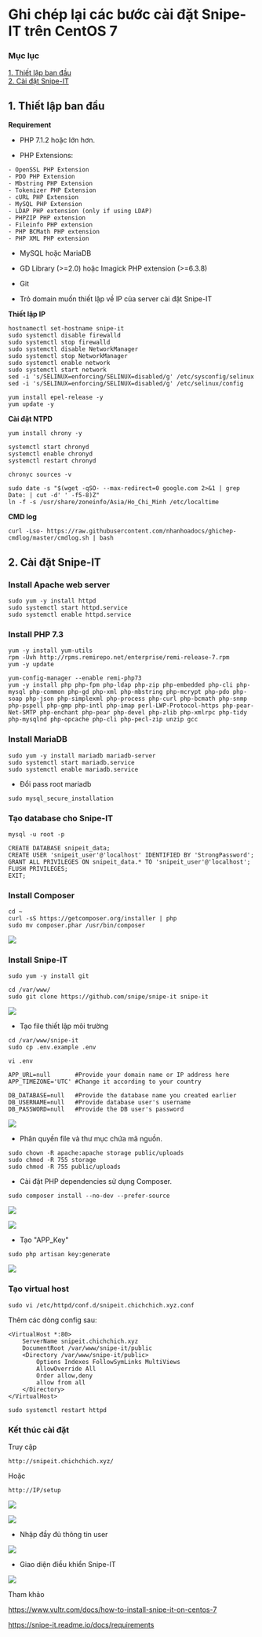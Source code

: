 # Ghi chép lại các bước cài đặt Snipe-IT trên CentOS 7

### Mục lục

[1. Thiết lập ban đầu](#thietlap)<br>
[2. Cài đặt Snipe-IT](#caidat)<br>

<a name="thietlap"></a>
## 1. Thiết lập ban đầu

**Requirement**

+ PHP 7.1.2 hoặc lớn hơn.

+ PHP Extensions:

```
- OpenSSL PHP Extension
- PDO PHP Extension
- Mbstring PHP Extension
- Tokenizer PHP Extension
- cURL PHP Extension
- MySQL PHP Extension
- LDAP PHP extension (only if using LDAP)
- PHPZIP PHP extension
- Fileinfo PHP extension
- PHP BCMath PHP extension
- PHP XML PHP extension
```

+ MySQL hoặc MariaDB

+ GD Library (>=2.0) hoặc Imagick PHP extension (>=6.3.8)

+ Git

+ Trỏ domain muốn thiết lập về IP của server cài đặt Snipe-IT

**Thiết lập IP**

```
hostnamectl set-hostname snipe-it
sudo systemctl disable firewalld
sudo systemctl stop firewalld
sudo systemctl disable NetworkManager
sudo systemctl stop NetworkManager
sudo systemctl enable network
sudo systemctl start network
sed -i 's/SELINUX=enforcing/SELINUX=disabled/g' /etc/sysconfig/selinux
sed -i 's/SELINUX=enforcing/SELINUX=disabled/g' /etc/selinux/config
```

```
yum install epel-release -y
yum update -y
```

**Cài đặt NTPD**


```
yum install chrony -y 

systemctl start chronyd 
systemctl enable chronyd
systemctl restart chronyd 

chronyc sources -v
```

```
sudo date -s "$(wget -qSO- --max-redirect=0 google.com 2>&1 | grep Date: | cut -d' ' -f5-8)Z"
ln -f -s /usr/share/zoneinfo/Asia/Ho_Chi_Minh /etc/localtime
```

**CMD log**

```
curl -Lso- https://raw.githubusercontent.com/nhanhoadocs/ghichep-cmdlog/master/cmdlog.sh | bash
```

<a name="caidat"></a>
## 2. Cài đặt Snipe-IT


###  Install Apache web server

```
sudo yum -y install httpd
sudo systemctl start httpd.service
sudo systemctl enable httpd.service
```

### Install PHP 7.3

```
yum -y install yum-utils
rpm -Uvh http://rpms.remirepo.net/enterprise/remi-release-7.rpm
yum -y update

yum-config-manager --enable remi-php73
yum -y install php php-fpm php-ldap php-zip php-embedded php-cli php-mysql php-common php-gd php-xml php-mbstring php-mcrypt php-pdo php-soap php-json php-simplexml php-process php-curl php-bcmath php-snmp php-pspell php-gmp php-intl php-imap perl-LWP-Protocol-https php-pear-Net-SMTP php-enchant php-pear php-devel php-zlib php-xmlrpc php-tidy php-mysqlnd php-opcache php-cli php-pecl-zip unzip gcc
```

### Install MariaDB

```
sudo yum -y install mariadb mariadb-server
sudo systemctl start mariadb.service
sudo systemctl enable mariadb.service
```

+ Đổi pass root mariadb


```
sudo mysql_secure_installation
```

###  Tạo database cho Snipe-IT


```
mysql -u root -p
```

```
CREATE DATABASE snipeit_data;
CREATE USER 'snipeit_user'@'localhost' IDENTIFIED BY 'StrongPassword';
GRANT ALL PRIVILEGES ON snipeit_data.* TO 'snipeit_user'@'localhost';
FLUSH PRIVILEGES;
EXIT;
```

### Install Composer

```
cd ~
curl -sS https://getcomposer.org/installer | php
sudo mv composer.phar /usr/bin/composer
```

![](../images/cai-dat-snipe-it-c7/Screenshot_111.png)

### Install Snipe-IT

```
sudo yum -y install git
```

```
cd /var/www/
sudo git clone https://github.com/snipe/snipe-it snipe-it
```

![](../images/cai-dat-snipe-it-c7/Screenshot_112.png)

+ Tạo file thiết lập môi trường

```
cd /var/www/snipe-it
sudo cp .env.example .env
```

```
vi .env
```

```
APP_URL=null       #Provide your domain name or IP address here
APP_TIMEZONE='UTC' #Change it according to your country

DB_DATABASE=null   #Provide the database name you created earlier
DB_USERNAME=null   #Provide database user's username 
DB_PASSWORD=null   #Provide the DB user's password
```

![](../images/cai-dat-snipe-it-c7/Screenshot_113.png)

+ Phân quyền file và thư mục chứa mã nguồn.

```
sudo chown -R apache:apache storage public/uploads
sudo chmod -R 755 storage
sudo chmod -R 755 public/uploads
```

+ Cài đặt PHP dependencies sử dụng Composer.

```
sudo composer install --no-dev --prefer-source
```

![](../images/cai-dat-snipe-it-c7/Screenshot_114.png)

![](../images/cai-dat-snipe-it-c7/Screenshot_115.png)

+ Tạo "APP_Key"

```
sudo php artisan key:generate
```

![](../images/cai-dat-snipe-it-c7/Screenshot_116.png)


### Tạo virtual host


```
sudo vi /etc/httpd/conf.d/snipeit.chichchich.xyz.conf
```


Thêm các dòng config sau:


```
<VirtualHost *:80>
    ServerName snipeit.chichchich.xyz
    DocumentRoot /var/www/snipe-it/public
    <Directory /var/www/snipe-it/public>
        Options Indexes FollowSymLinks MultiViews
        AllowOverride All
        Order allow,deny
        allow from all
    </Directory>
</VirtualHost>
```

```
sudo systemctl restart httpd
```

### Kết thúc cài đặt

Truy cập

```
http://snipeit.chichchich.xyz/
```

Hoặc 

```
http://IP/setup
```

![](../images/cai-dat-snipe-it-c7/Screenshot_117.png)

![](../images/cai-dat-snipe-it-c7/Screenshot_118.png)

+ Nhập đầy đủ thông tin user

![](../images/cai-dat-snipe-it-c7/Screenshot_119.png)

+ Giao diện điều khiển Snipe-IT

![](../images/cai-dat-snipe-it-c7/Screenshot_120.png)


Tham khảo


https://www.vultr.com/docs/how-to-install-snipe-it-on-centos-7

https://snipe-it.readme.io/docs/requirements

